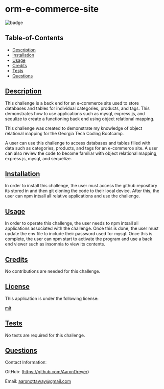 # orm-e-commerce-site

  ![badge](https://img.shields.io/badge/license-mit-blue)

  ## Table-of-Contents

  * [Description](#description)
  * [Installation](#installation)
  * [Usage](#usage)
  * [Credits](#credits)
  * [Tests](#tests)
  * [Questions](#questions)
  
  ## [Description](#table-of-contents)

  This challenge is a back end for an e-commerce site used to store databases and tables for individual categories, products, and tags. This demonstrates how to use applications such as mysql, express.js, and sequlize to create a functioning back end using object relational mapping.

  This challenge was created to demonstrate my knowledge of object relational mapping for the Georgia Tech Coding Bootcamp.

  A user can use this challenge to access databases and tables filled with data such as categories, products, and tags for an e-commerce site. A user can also review the code to become familiar with object relational mapping, express.js, mysql, and sequelize.

  ## [Installation](#table-of-contents)

  In order to install this challenge, the user must access the github repository its stored in and then git cloning the code to their local device. After this, the user can npm intsall all relative applications and use the challenge.

  ## [Usage](#table-of-contents)

  In order to operate this challenge, the user needs to npm intsall all applications associated with the challenge. Once this is done, the user must update the env file to include their password used for mysql. Once this is complete, the user can npm start to activate the program and use a back end viewer such as insomnia to view its contents.
  
  ## [Credits](#table-of-contents)

  No contributions are needed for this challenge.

  
  ## [License](#table-of-contents)

  This application is under the following license:

  [mit](https://choosealicense.com/licenses/mit)
    
  
  ## [Tests](#table-of-contents)

  No tests are required for this challenge.

  ## [Questions](#table-of-contents)

  Contact Information:

  GitHub: (https://github.com/AaronDreyer)

  Email: aaronottaway@gmail.com
